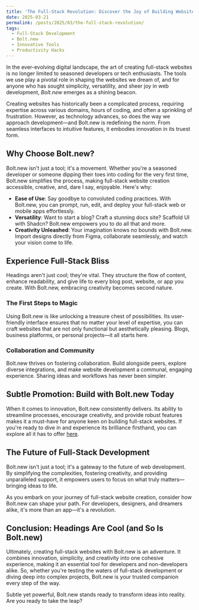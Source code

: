 ```yaml
---
title: 'The Full-Stack Revolution: Discover the Joy of Building Websites with Bolt.new'
date: 2025-03-21
permalink: /posts/2025/03/the-full-stack-revolution/
tags:
  - Full-Stack Development
  - Bolt.new
  - Innovative Tools
  - Productivity Hacks
---
```


In the ever-evolving digital landscape, the art of creating full-stack websites is no longer limited to seasoned developers or tech enthusiasts. The tools we use play a pivotal role in shaping the websites we dream of, and for anyone who has sought simplicity, versatility, and sheer joy in web development, *Bolt.new* emerges as a shining beacon.

Creating websites has historically been a complicated process, requiring expertise across various domains, hours of coding, and often a sprinkling of frustration. However, as technology advances, so does the way we approach development—and Bolt.new is redefining the norm. From seamless interfaces to intuitive features, it embodies innovation in its truest form.

## Why Choose Bolt.new?

Bolt.new isn't just a tool; it's a movement. Whether you're a seasoned developer or someone dipping their toes into coding for the very first time, Bolt.new simplifies the process, making full-stack website creation accessible, creative, and, dare I say, enjoyable. Here's why:

- **Ease of Use**: Say goodbye to convoluted coding practices. With Bolt.new, you can prompt, run, edit, and deploy your full-stack web or mobile apps effortlessly.
- **Versatility**: Want to start a blog? Craft a stunning docs site? Scaffold UI with Shadcn? Bolt.new empowers you to do all that and more.
- **Creativity Unleashed**: Your imagination knows no bounds with Bolt.new. Import designs directly from Figma, collaborate seamlessly, and watch your vision come to life.

## Experience Full-Stack Bliss

Headings aren't just cool; they're vital. They structure the flow of content, enhance readability, and give life to every blog post, website, or app you create. With Bolt.new, embracing creativity becomes second nature.

### The First Steps to Magic

Using Bolt.new is like unlocking a treasure chest of possibilities. Its user-friendly interface ensures that no matter your level of expertise, you can craft websites that are not only functional but aesthetically pleasing. Blogs, business platforms, or personal projects—it all starts here.

### Collaboration and Community

Bolt.new thrives on fostering collaboration. Build alongside peers, explore diverse integrations, and make website development a communal, engaging experience. Sharing ideas and workflows has never been simpler.

## Subtle Promotion: Build with Bolt.new Today

When it comes to innovation, Bolt.new consistently delivers. Its ability to streamline processes, encourage creativity, and provide robust features makes it a must-have for anyone keen on building full-stack websites. If you're ready to dive in and experience its brilliance firsthand, you can explore all it has to offer [here](https://bolt.new/?rid=xpfke6).

## The Future of Full-Stack Development

Bolt.new isn't just a tool; it's a gateway to the future of web development. By simplifying the complexities, fostering creativity, and providing unparalleled support, it empowers users to focus on what truly matters—bringing ideas to life.

As you embark on your journey of full-stack website creation, consider how Bolt.new can shape your path. For developers, designers, and dreamers alike, it's more than an app—it's a revolution.

## Conclusion: Headings Are Cool (and So Is Bolt.new)

Ultimately, creating full-stack websites with Bolt.new is an adventure. It combines innovation, simplicity, and creativity into one cohesive experience, making it an essential tool for developers and non-developers alike. So, whether you're testing the waters of full-stack development or diving deep into complex projects, Bolt.new is your trusted companion every step of the way.

Subtle yet powerful, Bolt.new stands ready to transform ideas into reality. Are you ready to take the leap?

